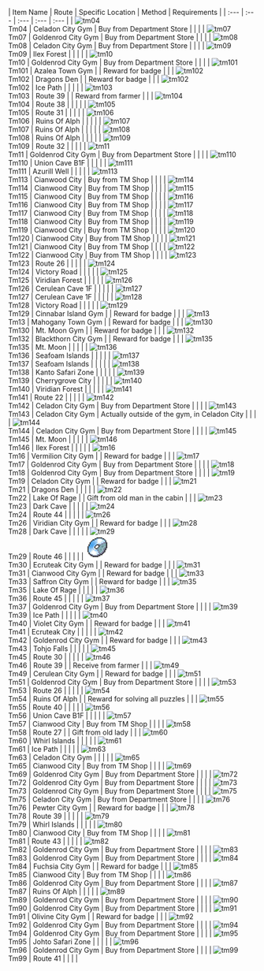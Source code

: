 | Item Name | Route | Specific Location | Method | Requirements |
            | :--- | :--- | :--- | :--- | :--- |
            | ![tm04](img/items/tm04.png)<br/>Tm04 | Celadon City Gym | Buy from Department Store |  |  |
| ![tm07](img/items/tm07.png)<br/>Tm07 | Goldenrod City Gym | Buy from Department Store |  |  |
| ![tm08](img/items/tm08.png)<br/>Tm08 | Celadon City Gym | Buy from Department Store |  |  |
| ![tm09](img/items/tm09.png)<br/>Tm09 | Ilex Forest |  |  |  |
| ![tm10](img/items/tm10.png)<br/>Tm10 | Goldenrod City Gym | Buy from Department Store |  |  |
| ![tm101](img/items/tm101.png)<br/>Tm101 | Azalea Town Gym |  | Reward for badge |  |
| ![tm102](img/items/tm102.png)<br/>Tm102 | Dragons Den |  | Reward for badge |  |
| ![tm102](img/items/tm102.png)<br/>Tm102 | Ice Path |  |  |  |
| ![tm103](img/items/tm103.png)<br/>Tm103 | Route 39 |  | Reward from farmer |  |
| ![tm104](img/items/tm104.png)<br/>Tm104 | Route 38 |  |  |  |
| ![tm105](img/items/tm105.png)<br/>Tm105 | Route 31 |  |  |  |
| ![tm106](img/items/tm106.png)<br/>Tm106 | Ruins Of Alph |  |  |  |
| ![tm107](img/items/tm107.png)<br/>Tm107 | Ruins Of Alph |  |  |  |
| ![tm108](img/items/tm108.png)<br/>Tm108 | Ruins Of Alph |  |  |  |
| ![tm109](img/items/tm109.png)<br/>Tm109 | Route 32 |  |  |  |
| ![tm11](img/items/tm11.png)<br/>Tm11 | Goldenrod City Gym | Buy from Department Store |  |  |
| ![tm110](img/items/tm110.png)<br/>Tm110 | Union Cave B1F |  |  |  |
| ![tm111](img/items/tm111.png)<br/>Tm111 | Azurill Well |  |  |  |
| ![tm113](img/items/tm113.png)<br/>Tm113 | Cianwood City | Buy from TM Shop |  |  |
| ![tm114](img/items/tm114.png)<br/>Tm114 | Cianwood City | Buy from TM Shop |  |  |
| ![tm115](img/items/tm115.png)<br/>Tm115 | Cianwood City | Buy from TM Shop |  |  |
| ![tm116](img/items/tm116.png)<br/>Tm116 | Cianwood City | Buy from TM Shop |  |  |
| ![tm117](img/items/tm117.png)<br/>Tm117 | Cianwood City | Buy from TM Shop |  |  |
| ![tm118](img/items/tm118.png)<br/>Tm118 | Cianwood City | Buy from TM Shop |  |  |
| ![tm119](img/items/tm119.png)<br/>Tm119 | Cianwood City | Buy from TM Shop |  |  |
| ![tm120](img/items/tm120.png)<br/>Tm120 | Cianwood City | Buy from TM Shop |  |  |
| ![tm121](img/items/tm121.png)<br/>Tm121 | Cianwood City | Buy from TM Shop |  |  |
| ![tm122](img/items/tm122.png)<br/>Tm122 | Cianwood City | Buy from TM Shop |  |  |
| ![tm123](img/items/tm123.png)<br/>Tm123 | Route 26 |  |  |  |
| ![tm124](img/items/tm124.png)<br/>Tm124 | Victory Road |  |  |  |
| ![tm125](img/items/tm125.png)<br/>Tm125 | Viridian Forest |  |  |  |
| ![tm126](img/items/tm126.png)<br/>Tm126 | Cerulean Cave 1F |  |  |  |
| ![tm127](img/items/tm127.png)<br/>Tm127 | Cerulean Cave 1F |  |  |  |
| ![tm128](img/items/tm128.png)<br/>Tm128 | Victory Road |  |  |  |
| ![tm129](img/items/tm129.png)<br/>Tm129 | Cinnabar Island Gym |  | Reward for badge |  |
| ![tm13](img/items/tm13.png)<br/>Tm13 | Mahogany Town Gym |  | Reward for badge |  |
| ![tm130](img/items/tm130.png)<br/>Tm130 | Mt. Moon Gym |  | Reward for badge |  |
| ![tm132](img/items/tm132.png)<br/>Tm132 | Blackthorn City Gym |  | Reward for badge |  |
| ![tm135](img/items/tm135.png)<br/>Tm135 | Mt. Moon |  |  |  |
| ![tm136](img/items/tm136.png)<br/>Tm136 | Seafoam Islands |  |  |  |
| ![tm137](img/items/tm137.png)<br/>Tm137 | Seafoam Islands |  |  |  |
| ![tm138](img/items/tm138.png)<br/>Tm138 | Kanto Safari Zone |  |  |  |
| ![tm139](img/items/tm139.png)<br/>Tm139 | Cherrygrove City |  |  |  |
| ![tm140](img/items/tm140.png)<br/>Tm140 | Viridian Forest |  |  |  |
| ![tm141](img/items/tm141.png)<br/>Tm141 | Route 22 |  |  |  |
| ![tm142](img/items/tm142.png)<br/>Tm142 | Celadon City Gym | Buy from Department Store |  |  |
| ![tm143](img/items/tm143.png)<br/>Tm143 | Celadon City Gym | Actually outside of the gym, in Celadon City |  |  |
| ![tm144](img/items/tm144.png)<br/>Tm144 | Celadon City Gym | Buy from Department Store |  |  |
| ![tm145](img/items/tm145.png)<br/>Tm145 | Mt. Moon |  |  |  |
| ![tm146](img/items/tm146.png)<br/>Tm146 | Ilex Forest |  |  |  |
| ![tm16](img/items/tm16.png)<br/>Tm16 | Vermilion City Gym |  | Reward for badge |  |
| ![tm17](img/items/tm17.png)<br/>Tm17 | Goldenrod City Gym | Buy from Department Store |  |  |
| ![tm18](img/items/tm18.png)<br/>Tm18 | Goldenrod City Gym | Buy from Department Store |  |  |
| ![tm19](img/items/tm19.png)<br/>Tm19 | Celadon City Gym |  | Reward for badge |  |
| ![tm21](img/items/tm21.png)<br/>Tm21 | Dragons Den |  |  |  |
| ![tm22](img/items/tm22.png)<br/>Tm22 | Lake Of Rage |  | Gift from old man in the cabin |  |
| ![tm23](img/items/tm23.png)<br/>Tm23 | Dark Cave |  |  |  |
| ![tm24](img/items/tm24.png)<br/>Tm24 | Route 44 |  |  |  |
| ![tm26](img/items/tm26.png)<br/>Tm26 | Viridian City Gym |  | Reward for badge |  |
| ![tm28](img/items/tm28.png)<br/>Tm28 | Dark Cave |  |  |  |
| ![tm29](img/items/tm29.png)<br/>Tm29 | Route 46 |  |  |  |
| ![tm30](img/items/tm30.png)<br/>Tm30 | Ecruteak City Gym |  | Reward for badge |  |
| ![tm31](img/items/tm31.png)<br/>Tm31 | Cianwood City Gym |  | Reward for badge |  |
| ![tm33](img/items/tm33.png)<br/>Tm33 | Saffron City Gym |  | Reward for badge |  |
| ![tm35](img/items/tm35.png)<br/>Tm35 | Lake Of Rage |  |  |  |
| ![tm36](img/items/tm36.png)<br/>Tm36 | Route 45 |  |  |  |
| ![tm37](img/items/tm37.png)<br/>Tm37 | Goldenrod City Gym | Buy from Department Store |  |  |
| ![tm39](img/items/tm39.png)<br/>Tm39 | Ice Path |  |  |  |
| ![tm40](img/items/tm40.png)<br/>Tm40 | Violet City Gym |  | Reward for badge |  |
| ![tm41](img/items/tm41.png)<br/>Tm41 | Ecruteak City |  |  |  |
| ![tm42](img/items/tm42.png)<br/>Tm42 | Goldenrod City Gym |  | Reward for badge |  |
| ![tm43](img/items/tm43.png)<br/>Tm43 | Tohjo Falls |  |  |  |
| ![tm45](img/items/tm45.png)<br/>Tm45 | Route 30 |  |  |  |
| ![tm46](img/items/tm46.png)<br/>Tm46 | Route 39 |  | Receive from farmer |  |
| ![tm49](img/items/tm49.png)<br/>Tm49 | Cerulean City Gym |  | Reward for badge |  |
| ![tm51](img/items/tm51.png)<br/>Tm51 | Goldenrod City Gym | Buy from Department Store |  |  |
| ![tm53](img/items/tm53.png)<br/>Tm53 | Route 26 |  |  |  |
| ![tm54](img/items/tm54.png)<br/>Tm54 | Ruins Of Alph |  | Reward for solving all puzzles |  |
| ![tm55](img/items/tm55.png)<br/>Tm55 | Route 40 |  |  |  |
| ![tm56](img/items/tm56.png)<br/>Tm56 | Union Cave B1F |  |  |  |
| ![tm57](img/items/tm57.png)<br/>Tm57 | Cianwood City | Buy from TM Shop |  |  |
| ![tm58](img/items/tm58.png)<br/>Tm58 | Route 27 |  | Gift from old lady |  |
| ![tm60](img/items/tm60.png)<br/>Tm60 | Whirl Islands |  |  |  |
| ![tm61](img/items/tm61.png)<br/>Tm61 | Ice Path |  |  |  |
| ![tm63](img/items/tm63.png)<br/>Tm63 | Celadon City Gym |  |  |  |
| ![tm65](img/items/tm65.png)<br/>Tm65 | Cianwood City | Buy from TM Shop |  |  |
| ![tm69](img/items/tm69.png)<br/>Tm69 | Goldenrod City Gym | Buy from Department Store |  |  |
| ![tm72](img/items/tm72.png)<br/>Tm72 | Goldenrod City Gym | Buy from Department Store |  |  |
| ![tm73](img/items/tm73.png)<br/>Tm73 | Goldenrod City Gym | Buy from Department Store |  |  |
| ![tm75](img/items/tm75.png)<br/>Tm75 | Celadon City Gym | Buy from Department Store |  |  |
| ![tm76](img/items/tm76.png)<br/>Tm76 | Pewter City Gym |  | Reward for badge |  |
| ![tm78](img/items/tm78.png)<br/>Tm78 | Route 39 |  |  |  |
| ![tm79](img/items/tm79.png)<br/>Tm79 | Whirl Islands |  |  |  |
| ![tm80](img/items/tm80.png)<br/>Tm80 | Cianwood City | Buy from TM Shop |  |  |
| ![tm81](img/items/tm81.png)<br/>Tm81 | Route 43 |  |  |  |
| ![tm82](img/items/tm82.png)<br/>Tm82 | Goldenrod City Gym | Buy from Department Store |  |  |
| ![tm83](img/items/tm83.png)<br/>Tm83 | Goldenrod City Gym | Buy from Department Store |  |  |
| ![tm84](img/items/tm84.png)<br/>Tm84 | Fuchsia City Gym |  | Reward for badge |  |
| ![tm85](img/items/tm85.png)<br/>Tm85 | Cianwood City | Buy from TM Shop |  |  |
| ![tm86](img/items/tm86.png)<br/>Tm86 | Goldenrod City Gym | Buy from Department Store |  |  |
| ![tm87](img/items/tm87.png)<br/>Tm87 | Ruins Of Alph |  |  |  |
| ![tm89](img/items/tm89.png)<br/>Tm89 | Goldenrod City Gym | Buy from Department Store |  |  |
| ![tm90](img/items/tm90.png)<br/>Tm90 | Goldenrod City Gym | Buy from Department Store |  |  |
| ![tm91](img/items/tm91.png)<br/>Tm91 | Olivine City Gym |  | Reward for badge |  |
| ![tm92](img/items/tm92.png)<br/>Tm92 | Goldenrod City Gym | Buy from Department Store |  |  |
| ![tm94](img/items/tm94.png)<br/>Tm94 | Goldenrod City Gym | Buy from Department Store |  |  |
| ![tm95](img/items/tm95.png)<br/>Tm95 | Johto Safari Zone |  |  |  |
| ![tm96](img/items/tm96.png)<br/>Tm96 | Goldenrod City Gym | Buy from Department Store |  |  |
| ![tm99](img/items/tm99.png)<br/>Tm99 | Route 41 |  |  |  |

            